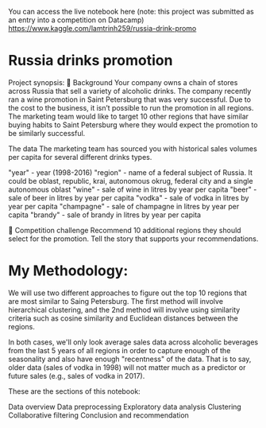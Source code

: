 You can access the live notebook here (note: this project was submitted as an entry into a competition on Datacamp)
https://www.kaggle.com/lamtrinh259/russia-drink-promo

# Russia drinks promotion

Project synopsis: 
📖 Background
Your company owns a chain of stores across Russia that sell a variety of alcoholic drinks. The company recently ran a wine promotion in Saint Petersburg that was very successful. Due to the cost to the business, it isn’t possible to run the promotion in all regions. The marketing team would like to target 10 other regions that have similar buying habits to Saint Petersburg where they would expect the promotion to be similarly successful.

The data
The marketing team has sourced you with historical sales volumes per capita for several different drinks types.

"year" - year (1998-2016)
"region" - name of a federal subject of Russia. It could be oblast, republic, krai, autonomous okrug, federal city and a single autonomous oblast
"wine" - sale of wine in litres by year per capita
"beer" - sale of beer in litres by year per capita
"vodka" - sale of vodka in litres by year per capita
"champagne" - sale of champagne in litres by year per capita
"brandy" - sale of brandy in litres by year per capita

💪 Competition challenge
Recommend 10 additional regions they should select for the promotion.
Tell the story that supports your recommendations.

# My Methodology: 
We will use two different approaches to figure out the top 10 regions that are most similar to Saing Petersburg. The first method will involve hierarchical clustering, and the 2nd method will involve using similarity criteria such as cosine similarity and Euclidean distances between the regions.

In both cases, we'll only look average sales data across alcoholic beverages from the last 5 years of all regions in order to capture enough of the seasonality and also have enough "recentness" of the data. That is to say, older data (sales of vodka in 1998) will not matter much as a predictor or future sales (e.g., sales of vodka in 2017).

These are the sections of this notebook:

Data overview
Data preprocessing
Exploratory data analysis
Clustering
Collaborative filtering
Conclusion and recommendation
